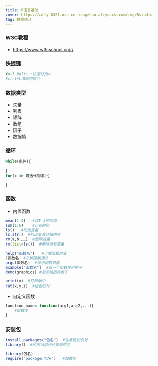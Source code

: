 ```yaml
---
title: R语言基础
cover: https://afly-0321.oss-cn-hangzhou.aliyuncs.com/img/Rstudio
tag: 数据统计
---
```


### W3C教程

- https://www.w3cschool.cn/r/



### 快捷键

```R
X<-3 #alt+-:快速打出<-
#ctrl+L清除控制台
```



### 数据类型

- 矢量
- 列表
- 矩阵
- 数组
- 因子
- 数据帧



### 循环

```R
while(条件){
    
}
for(x in 可迭代对象){
    
}
```



### 函数

- 内置函数

```R
mean(1:4)   #求1-4的均值
sum(1:6)    #1-6的和
ls()   #列出变量
ls.str()  #列出变量详细内容
rm(a,b,……)  #删除变量
rm(list=ls())  #删除所有变量

help("函数名")   #了解函数用法
?函数名  #了解函数用法
args(函数名)  #显示函数参数
example("函数名")  #给一个函数使用例子
demo(graphics) #显示绘图的例子

print(x)  #打印单个
cat(x,y,z)  #组合打印
```

- 自定义函数

```R
function_name<-function(arg1,arg2,...){
    #函数体
}
```



### 安装包

```R
install.packages("包名")  #注意要加引号
library()  #列出当前已经安装的包

library(包名)  
require("package:包名")   #加载包
```



